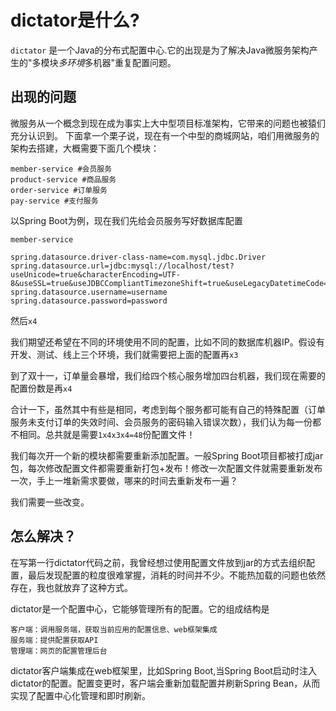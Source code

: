 # dictator是什么?

```dictator``` 是一个Java的分布式配置中心.它的出现是为了解决Java微服务架构产生的"多模块*多环境*多机器"重复配置问题。

## 出现的问题

微服务从一个概念到现在成为事实上大中型项目标准架构，它带来的问题也被猿们充分认识到。
下面拿一个栗子说，现在有一个中型的商城网站，咱们用微服务的架构去搭建，大概需要下面几个模块：
```
member-service #会员服务
product-service #商品服务
order-service #订单服务
pay-service #支付服务
```
以Spring Boot为例，现在我们先给会员服务写好数据库配置
```
member-service
```
```properties
spring.datasource.driver-class-name=com.mysql.jdbc.Driver
spring.datasource.url=jdbc:mysql://localhost/test?useUnicode=true&characterEncoding=UTF-8&useSSL=true&useJDBCCompliantTimezoneShift=true&useLegacyDatetimeCode=false&serverTimezone=UTC&nullNamePatternMatchesAll=true
spring.datasource.username=username
spring.datasource.password=password
```
然后```x4```

我们期望还希望在不同的环境使用不同的配置，比如不同的数据库机器IP。假设有开发、测试、线上三个环境，我们就需要把上面的配置再```x3```

到了双十一，订单量会暴增，我们给四个核心服务增加四台机器，我们现在需要的配置份数是再```x4```

合计一下，虽然其中有些是相同，考虑到每个服务都可能有自己的特殊配置（订单服务未支付订单的失效时间、会员服务的密码输入错误次数），我们认为每一份都不相同。总共就是需要```1x4x3x4=48```份配置文件！

我们每次开一个新的模块都需要重新添加配置。一般Spring Boot项目都被打成jar包，每次修改配置文件都需要重新打包+发布！修改一次配置文件就需要重新发布一次，手上一堆新需求要做，哪来的时间去重新发布一遍？

我们需要一些改变。

## 怎么解决？

在写第一行dictator代码之前，我曾经想过使用配置文件放到jar的方式去组织配置，最后发现配置的粒度很难掌握，消耗的时间并不少。不能热加载的问题也依然存在，我也就放弃了这种方式。

dictator是一个配置中心，它能够管理所有的配置。它的组成结构是
```
客户端：调用服务端，获取当前应用的配置信息、web框架集成
服务端：提供配置获取API
管理端：网页的配置管理后台
```

dictator客户端集成在web框架里，比如Spring Boot,当Spring Boot启动时注入dictator的配置。配置变更时，客户端会重新加载配置并刷新Spring Bean，从而实现了配置中心化管理和即时刷新。